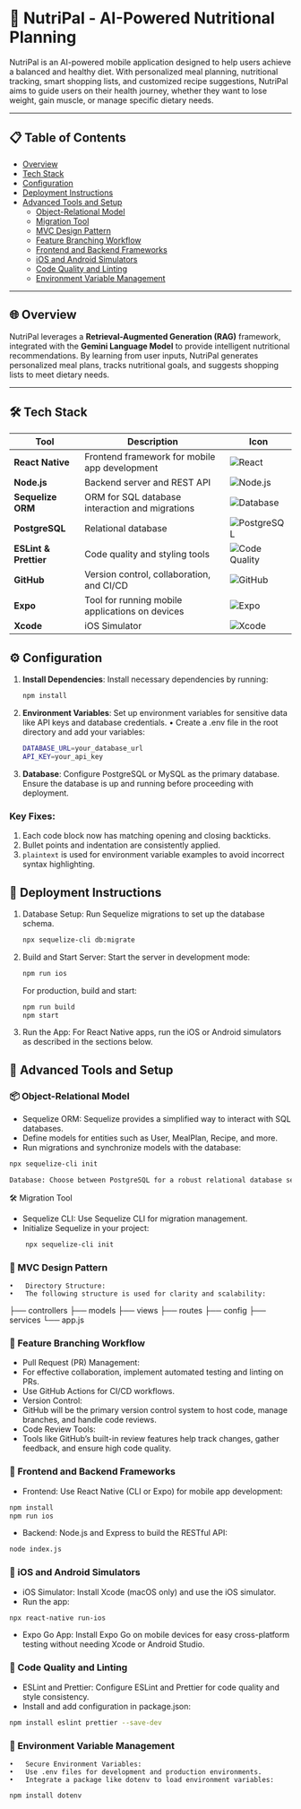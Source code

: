 # 🌱 NutriPal - AI-Powered Nutritional Planning

NutriPal is an AI-powered mobile application designed to help users achieve a balanced and healthy diet. With personalized meal planning, nutritional tracking, smart shopping lists, and customized recipe suggestions, NutriPal aims to guide users on their health journey, whether they want to lose weight, gain muscle, or manage specific dietary needs.

---

## 📋 Table of Contents
- [Overview](#overview)
- [Tech Stack](#tech-stack)
- [Configuration](#configuration)
- [Deployment Instructions](#deployment-instructions)
- [Advanced Tools and Setup](#advanced-tools-and-setup)
  - [Object-Relational Model](#object-relational-model)
  - [Migration Tool](#migration-tool)
  - [MVC Design Pattern](#mvc-design-pattern)
  - [Feature Branching Workflow](#feature-branching-workflow)
  - [Frontend and Backend Frameworks](#frontend-and-backend-frameworks)
  - [iOS and Android Simulators](#ios-and-android-simulators)
  - [Code Quality and Linting](#code-quality-and-linting)
  - [Environment Variable Management](#environment-variable-management)

---

## 🌐 Overview

NutriPal leverages a **Retrieval-Augmented Generation (RAG)** framework, integrated with the **Gemini Language Model** to provide intelligent nutritional recommendations. By learning from user inputs, NutriPal generates personalized meal plans, tracks nutritional goals, and suggests shopping lists to meet dietary needs.

---

## 🛠️ Tech Stack

| Tool               | Description                                          | Icon |
|--------------------|------------------------------------------------------|------|
| **React Native**   | Frontend framework for mobile app development        | ![React](https://img.icons8.com/color/48/000000/react-native.png) |
| **Node.js**        | Backend server and REST API                          | ![Node.js](https://img.icons8.com/color/48/000000/nodejs.png) |
| **Sequelize ORM**  | ORM for SQL database interaction and migrations      | ![Database](https://img.icons8.com/color/48/000000/database.png) |
| **PostgreSQL**     | Relational database                                  | ![PostgreSQL](https://img.icons8.com/color/48/000000/postgreesql.png) |
| **ESLint & Prettier** | Code quality and styling tools                   | ![Code Quality](https://img.icons8.com/color/48/000000/code.png) |
| **GitHub**         | Version control, collaboration, and CI/CD            | ![GitHub](https://img.icons8.com/ios-glyphs/30/000000/github.png) |
| **Expo**           | Tool for running mobile applications on devices      | ![Expo](https://img.icons8.com/color/48/000000/expo.png) |
| **Xcode**          | iOS Simulator                                        | ![Xcode](https://img.icons8.com/color/48/000000/xcode.png) |


## ⚙️ Configuration

1. **Install Dependencies**: Install necessary dependencies by running:
   ```bash
   npm install
   ```

2.	**Environment Variables**: Set up environment variables for sensitive data like API keys and database credentials.
	•	Create a .env file in the root directory and add your variables:
	```bash
	DATABASE_URL=your_database_url
	API_KEY=your_api_key
	```

3.	**Database**: Configure PostgreSQL or MySQL as the primary database. Ensure the database is up and running before proceeding with deployment.

### Key Fixes:
1. Each code block now has matching opening and closing backticks.
2. Bullet points and indentation are consistently applied.
3. `plaintext` is used for environment variable examples to avoid incorrect syntax highlighting.

## 🚀 Deployment Instructions

1.	Database Setup: Run Sequelize migrations to set up the database schema.

	```bash 
	npx sequelize-cli db:migrate
	```

2.	Build and Start Server: Start the server in development mode:
	```bash
	npm run ios
	```

	For production, build and start:
	``` bash
	npm run build
	npm start
	```


3.	Run the App: For React Native apps, run the iOS or Android simulators as described in the sections below.

## 🔧 Advanced Tools and Setup

### 📦 Object-Relational Model

- Sequelize ORM: Sequelize provides a simplified way to interact with SQL databases.
- Define models for entities such as User, MealPlan, Recipe, and more.
- Run migrations and synchronize models with the database:
```bash
npx sequelize-cli init
```
```bash
Database: Choose between PostgreSQL for a robust relational database setup.
```

🛠️ Migration Tool
- Sequelize CLI: Use Sequelize CLI for migration management.
- Initialize Sequelize in your project:
```bash
	npx sequelize-cli init
```



### 📂 MVC Design Pattern

	•	Directory Structure:
	•	The following structure is used for clarity and scalability:

├── controllers
├── models
├── views
├── routes
├── config
├── services
└── app.js


### 🌿 Feature Branching Workflow

- Pull Request (PR) Management:
- For effective collaboration, implement automated testing and linting on PRs.
- Use GitHub Actions for CI/CD workflows.
- Version Control:
- GitHub will be the primary version control system to host code, manage branches, and handle code reviews.
- Code Review Tools:
- Tools like GitHub’s built-in review features help track changes, gather feedback, and ensure high code quality.

### 📱 Frontend and Backend Frameworks

- Frontend: Use React Native (CLI or Expo) for mobile app development:
```bash 
npm install
npm run ios
```
- Backend: Node.js and Express to build the RESTful API:
```bash 
node index.js
```

### 📲 iOS and Android Simulators

- iOS Simulator: Install Xcode (macOS only) and use the iOS simulator.
- Run the app:
```bash 
npx react-native run-ios
```
- Expo Go App: Install Expo Go on mobile devices for easy cross-platform testing without needing Xcode or Android Studio.

### 🧹 Code Quality and Linting

- ESLint and Prettier: Configure ESLint and Prettier for code quality and style consistency.
- Install and add configuration in package.json:
```bash
npm install eslint prettier --save-dev
```


### 🔐 Environment Variable Management

	•	Secure Environment Variables:
	•	Use .env files for development and production environments.
	•	Integrate a package like dotenv to load environment variables:
```bash
npm install dotenv
```


